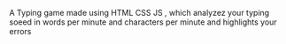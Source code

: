 A Typing game made using HTML CSS JS , which analyzez your typing soeed in words per minute and characters per minute and highlights your errors
